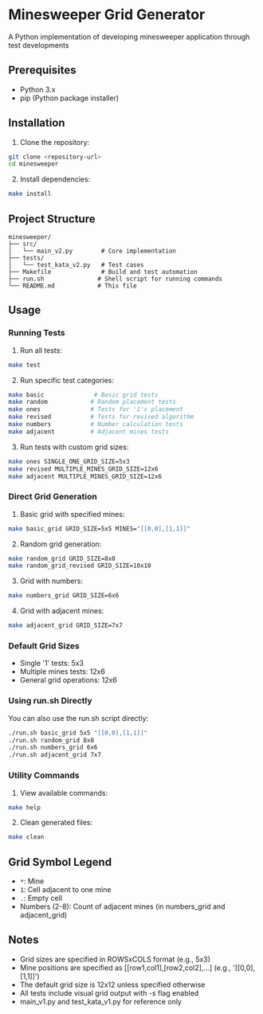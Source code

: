 # Minesweeper Grid Generator

A Python implementation of developing minesweeper application through test developments

## Prerequisites

- Python 3.x
- pip (Python package installer)

## Installation

1. Clone the repository:
```bash
git clone <repository-url>
cd minesweeper
```

2. Install dependencies:
```bash
make install
```

## Project Structure

```
minesweeper/
├── src/
│   └── main_v2.py        # Core implementation
├── tests/
│   └── test_kata_v2.py   # Test cases
├── Makefile              # Build and test automation
├── run.sh               # Shell script for running commands
└── README.md            # This file
```

## Usage

### Running Tests

1. Run all tests:
```bash
make test
```

2. Run specific test categories:
```bash
make basic              # Basic grid tests
make random            # Random placement tests
make ones              # Tests for '1's placement
make revised           # Tests for revised algorithm
make numbers           # Number calculation tests
make adjacent          # Adjacent mines tests
```

3. Run tests with custom grid sizes:
```bash
make ones SINGLE_ONE_GRID_SIZE=5x3
make revised MULTIPLE_MINES_GRID_SIZE=12x6
make adjacent MULTIPLE_MINES_GRID_SIZE=12x6
```

### Direct Grid Generation

1. Basic grid with specified mines:
```bash
make basic_grid GRID_SIZE=5x5 MINES="[[0,0],[1,1]]"
```

2. Random grid generation:
```bash
make random_grid GRID_SIZE=8x8
make random_grid_revised GRID_SIZE=10x10
```

3. Grid with numbers:
```bash
make numbers_grid GRID_SIZE=6x6
```

4. Grid with adjacent mines:
```bash
make adjacent_grid GRID_SIZE=7x7
```

### Default Grid Sizes
- Single '1' tests: 5x3
- Multiple mines tests: 12x6
- General grid operations: 12x6

### Using run.sh Directly

You can also use the run.sh script directly:
```bash
./run.sh basic_grid 5x5 "[[0,0],[1,1]]"
./run.sh random_grid 8x8
./run.sh numbers_grid 6x6
./run.sh adjacent_grid 7x7
```

### Utility Commands

1. View available commands:
```bash
make help
```

2. Clean generated files:
```bash
make clean
```

## Grid Symbol Legend
- `*`: Mine
- `1`: Cell adjacent to one mine
- `.`: Empty cell
- Numbers (2-8): Count of adjacent mines (in numbers_grid and adjacent_grid)

## Notes
- Grid sizes are specified in ROWSxCOLS format (e.g., 5x3)
- Mine positions are specified as [[row1,col1],[row2,col2],...] (e.g., '[[0,0],[1,1]]')
- The default grid size is 12x12 unless specified otherwise
- All tests include visual grid output with -s flag enabled
- main_v1.py and test_kata_v1.py for reference only